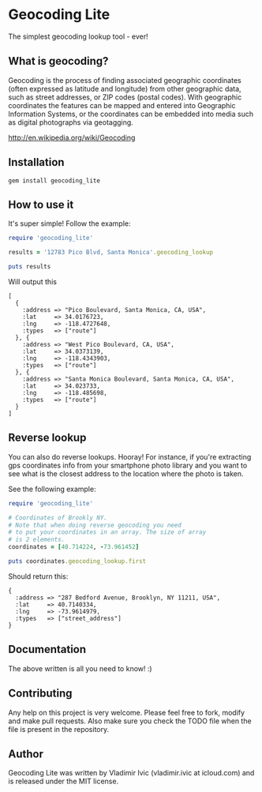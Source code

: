 Geocoding Lite
==============
The simplest geocoding lookup tool - ever!

What is geocoding? 
------------------
Geocoding is the process of finding associated geographic coordinates (often expressed as latitude and longitude) 
from other geographic data, such as street addresses, or ZIP codes (postal codes). 
With geographic coordinates the features can be mapped and entered into Geographic Information Systems, 
or the coordinates can be embedded into media such as digital photographs via geotagging.

http://en.wikipedia.org/wiki/Geocoding


Installation
------------

    gem install geocoding_lite
   
How to use it
-------------
It's super simple! Follow the example: 

```ruby
require 'geocoding_lite'

results = '12783 Pico Blvd, Santa Monica'.geocoding_lookup

puts results
```

Will output this

    [
      {
        :address => "Pico Boulevard, Santa Monica, CA, USA", 
        :lat     => 34.0176723, 
        :lng     => -118.4727648, 
        :types   => ["route"]
      }, {
        :address => "West Pico Boulevard, CA, USA", 
        :lat     => 34.0373139, 
        :lng     => -118.4343903, 
        :types   => ["route"]
      }, {
        :address => "Santa Monica Boulevard, Santa Monica, CA, USA", 
        :lat     => 34.023733, 
        :lng     => -118.485698, 
        :types   => ["route"]
      }
    ]

Reverse lookup
--------------
You can also do reverse lookups. Hooray! For instance, if you're extracting gps coordinates info 
from your smartphone photo library and you want to see what is the closest address to the 
location where the photo is taken.

See the following example: 

```ruby 
require 'geocoding_lite'

# Coordinates of Brookly NY.
# Note that when doing reverse geocoding you need 
# to put your coordinates in an array. The size of array
# is 2 elements.
coordinates = [40.714224, -73.961452]

puts coordinates.geocoding_lookup.first
```

Should return this: 

    {
      :address => "287 Bedford Avenue, Brooklyn, NY 11211, USA", 
      :lat     => 40.7140334, 
      :lng     => -73.9614979, 
      :types   => ["street_address"]
    }

Documentation
-------------
The above written is all you need to know! :)

Contributing
------------
Any help on this project is very welcome. Please feel free to fork, modify and 
make pull requests. Also make sure you check the TODO file when the file is present in the repository. 

Author
------
Geocoding Lite was written by Vladimir Ivic (vladimir.ivic at icloud.com) and is
released under the MIT license.
